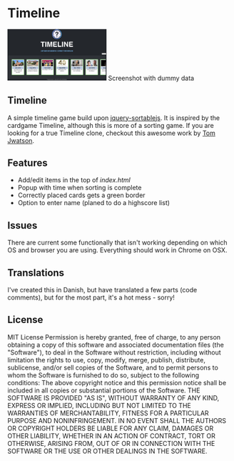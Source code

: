 # Timeline

<img src="https://raw.githubusercontent.com/madsrh/timeline/main/screenshot.png" width=44% height=44%>
Screenshot with dummy data

## Timeline
A simple timeline game build upon [jquery-sortablejs](https://github.com/SortableJS/jquery-sortablejs). It is inspired by the cardgame Timeline, although this is more of a sorting game.
If you are looking for a true Timeline clone, checkout this awesome work by [Tom Jwatson](https://wikitrivia.tomjwatson.com/).

## Features
- Add/edit items in the top of _index.html_
- Popup with time when sorting is complete
- Correctly placed cards gets a green border
- Option to enter name (planed to do a highscore list)

## Issues
There are current some functionally that isn't working depending on which OS and browser you are using. Everything should work in Chrome on OSX.

## Translations
I've created this in Danish, but have translated a few parts (code comments), but for the most part, it's a hot mess - sorry!

## License
MIT License
Permission is hereby granted, free of charge, to any person obtaining a copy of this software and associated documentation files (the "Software"), to deal in the Software without restriction, including without limitation the rights to use, copy, modify, merge, publish, distribute, sublicense, and/or sell copies of the Software, and to permit persons to whom the Software is furnished to do so, subject to the following conditions:
The above copyright notice and this permission notice shall be included in all copies or substantial portions of the Software.
THE SOFTWARE IS PROVIDED "AS IS", WITHOUT WARRANTY OF ANY KIND, EXPRESS OR IMPLIED, INCLUDING BUT NOT LIMITED TO THE WARRANTIES OF MERCHANTABILITY, FITNESS FOR A PARTICULAR PURPOSE AND NONINFRINGEMENT. IN NO EVENT SHALL THE AUTHORS OR COPYRIGHT HOLDERS BE LIABLE FOR ANY CLAIM, DAMAGES OR OTHER LIABILITY, WHETHER IN AN ACTION OF CONTRACT, TORT OR OTHERWISE, ARISING FROM, OUT OF OR IN CONNECTION WITH THE SOFTWARE OR THE USE OR OTHER DEALINGS IN THE SOFTWARE.
